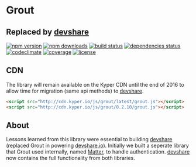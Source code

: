 # Grout

## Replaced by [devshare](https://github.com/KyperTech/devshare)

[![npm version](https://img.shields.io/npm/v/kyper-grout.svg?style=flat-square)](https://www.npmjs.com/package/kyper-grout)
[![npm downloads](https://img.shields.io/npm/dm/kyper-grout.svg?style=flat-square)](https://www.npmjs.com/package/kyper-grout)
[![build status](https://img.shields.io/travis/KyperTech/grout/master.svg?style=flat-square)](https://travis-ci.org/KyperTech/grout)
[![dependencies status](https://img.shields.io/david/KyperTech/grout/master.svg?style=flat-square)](https://david-dm.org/KyperTech/grout)
[![codeclimate](https://img.shields.io/codeclimate/github/KyperTech/grout.svg?style=flat-square)](https://codeclimate.com/github/KyperTech/grout)
[![coverage](https://img.shields.io/codeclimate/coverage/github/KyperTech/grout.svg?style=flat-square)](https://codeclimate.com/github/KyperTech/grout)
[![license](https://img.shields.io/npm/l/kyper-grout.svg?style=flat-square)](https://github.com/KyperTech/grout/blob/master/LICENSE)

## CDN

The library will remain available on the Kyper CDN until the end of 2016 to allow time for migration (same api methods) to [devshare](https://github.com/KyperTech/devshare).


  ```html
  <script src="http://cdn.kyper.io/js/grout/latest/grout.js"></script>
  <script src="http://cdn.kyper.io/js/grout/0.2.10/grout.js"></script>
  ```

## About

 Lessons learned from this library were essential to building [devshare](https://github.com/KyperTech/devshare) (replaced Grout in powering [devshare.io](http://devshare.io)). Initially we built a seperate library that Grout used internally, named [Matter](https://github.com/KyperTech/Matter), to handle authentication. [devshare](https://github.com/KyperTech/devshare) now contains the full functionality from both libraries.
